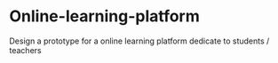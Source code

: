# Online-learning-platform
Design a prototype for a online learning platform dedicate to students / teachers
